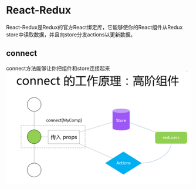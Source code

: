 # React-Redux
React-Redux是Redux的官方React绑定库，它能够使你的React组件从Redux store中读取数据，并且向store分发actions以更新数据。
## connect
connect方法能够让你把组件和store连接起来  
![](img/connect原理.png)